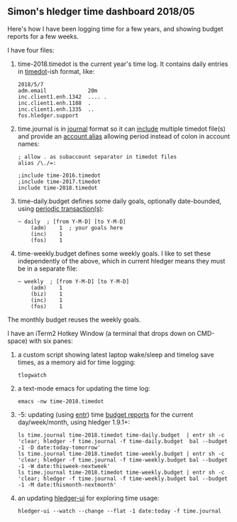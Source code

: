 ## Simon's hledger time dashboard 2018/05

Here's how I have been logging time for a few years, and showing budget reports for a few weeks.

I have four files:

1. time-2018.timedot is the current year's time log. It contains daily entries in [timedot](http://hledger.org/timedot.html)-ish format, like:

       2018/5/7
       adm.email             20m
       inc.client1.enh.1342  .... .
       inc.client1.enh.1188  .
       inc.client1.enh.1335  ..
       fos.hledger.support
    
2. time.journal is in [journal](http://hledger.org/journal.html) format so it can [include](http://hledger.org/journal.html#including-other-files) multiple timedot file(s) and provide an [account alias](http://hledger.org/journal.html#rewriting-accounts) allowing period instead of colon in account names:

       ; allow . as subaccount separator in timedot files
       alias /\./=:
       
       ;include time-2016.timedot
       ;include time-2017.timedot
       include time-2018.timedot

3. time-daily.budget defines some daily goals, optionally date-bounded, using [periodic transaction(s)](http://hledger.org/journal.html#periodic-transactions):

       ~ daily  ; [from Y-M-D] [to Y-M-D]
           (adm)    1  ; your goals here
           (inc)    1
           (fos)    1
  
4. time-weekly.budget defines some weekly goals. I like to set these independently of the above, which in current hledger means they must be in a separate file:

       ~ weekly  ; [from Y-M-D] [to Y-M-D]
           (adm)    1
           (biz)    1
           (inc)    1
           (fos)    1
  
The monthly budget reuses the weekly goals.

I have an iTerm2 Hotkey Window (a terminal that drops down on CMD-space) with six panes:

1. a custom script showing latest laptop wake/sleep and timelog save times, as a memory aid for time logging:

       tlogwatch  

2. a text-mode emacs for updating the time log:

       emacs -nw time-2018.timedot

3. -5: updating (using [entr](http://www.entrproject.org)) time [budget reports](http://hledger.org/hledger.html#budget-report) for the current day/week/month, using hledger 1.9.1+:

       ls time.journal time-2018.timedot time-daily.budget  | entr sh -c 'clear; hledger -f time.journal -f time-daily.budget  bal --budget -1 -D date:today-tomorrow'
       ls time.journal time-2018.timedot time-weekly.budget | entr sh -c 'clear; hledger -f time.journal -f time-weekly.budget bal --budget -1 -W date:thisweek-nextweek'
       ls time.journal time-2018.timedot time-weekly.budget | entr sh -c 'clear; hledger -f time.journal -f time-weekly.budget bal --budget -1 -M date:thismonth-nextmonth'

6. an updating [hledger-ui](http://hledger.org/hledger-ui.html) for exploring time usage:

       hledger-ui --watch --change --flat -1 date:today -f time.journal

